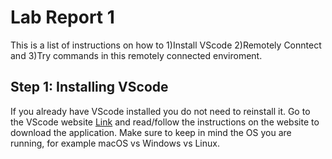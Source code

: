 # Lab Report 1
This is a list of instructions on how to 1)Install VScode 2)Remotely Conntect and 3)Try commands in this remotely connected enviroment.

## Step 1: Installing VScode
If you already have VScode installed you do not need to reinstall it. 
Go to the VScode website [Link](https://code.visualstudio.com) and read/follow the instructions on the website to download the application. Make sure to keep in mind the OS you are running, for example macOS vs Windows vs Linux. 
